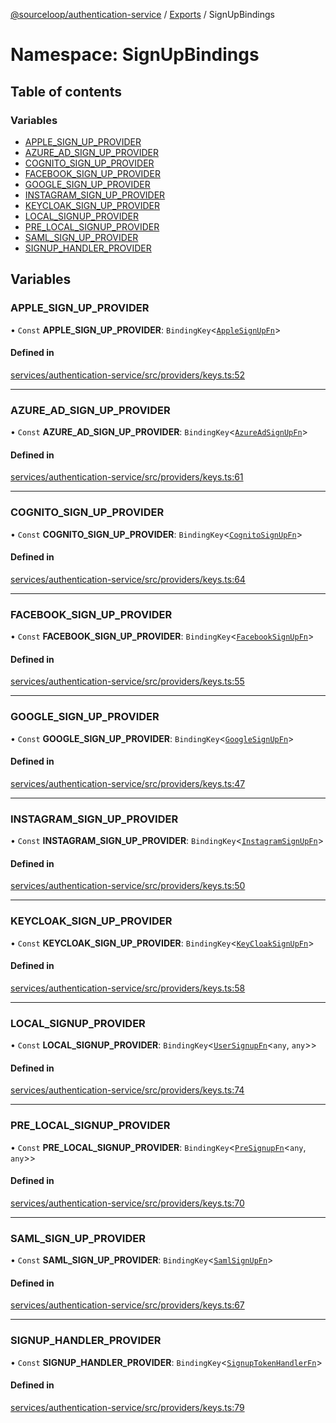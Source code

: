 [@sourceloop/authentication-service](../README.md) / [Exports](../modules.md) / SignUpBindings

# Namespace: SignUpBindings

## Table of contents

### Variables

- [APPLE\_SIGN\_UP\_PROVIDER](SignUpBindings.md#apple_sign_up_provider)
- [AZURE\_AD\_SIGN\_UP\_PROVIDER](SignUpBindings.md#azure_ad_sign_up_provider)
- [COGNITO\_SIGN\_UP\_PROVIDER](SignUpBindings.md#cognito_sign_up_provider)
- [FACEBOOK\_SIGN\_UP\_PROVIDER](SignUpBindings.md#facebook_sign_up_provider)
- [GOOGLE\_SIGN\_UP\_PROVIDER](SignUpBindings.md#google_sign_up_provider)
- [INSTAGRAM\_SIGN\_UP\_PROVIDER](SignUpBindings.md#instagram_sign_up_provider)
- [KEYCLOAK\_SIGN\_UP\_PROVIDER](SignUpBindings.md#keycloak_sign_up_provider)
- [LOCAL\_SIGNUP\_PROVIDER](SignUpBindings.md#local_signup_provider)
- [PRE\_LOCAL\_SIGNUP\_PROVIDER](SignUpBindings.md#pre_local_signup_provider)
- [SAML\_SIGN\_UP\_PROVIDER](SignUpBindings.md#saml_sign_up_provider)
- [SIGNUP\_HANDLER\_PROVIDER](SignUpBindings.md#signup_handler_provider)

## Variables

### APPLE\_SIGN\_UP\_PROVIDER

• `Const` **APPLE\_SIGN\_UP\_PROVIDER**: `BindingKey`<[`AppleSignUpFn`](../modules.md#applesignupfn)\>

#### Defined in

[services/authentication-service/src/providers/keys.ts:52](https://github.com/sourcefuse/loopback4-microservice-catalog/blob/d35fdb3f0/services/authentication-service/src/providers/keys.ts#L52)

___

### AZURE\_AD\_SIGN\_UP\_PROVIDER

• `Const` **AZURE\_AD\_SIGN\_UP\_PROVIDER**: `BindingKey`<[`AzureAdSignUpFn`](../modules.md#azureadsignupfn)\>

#### Defined in

[services/authentication-service/src/providers/keys.ts:61](https://github.com/sourcefuse/loopback4-microservice-catalog/blob/d35fdb3f0/services/authentication-service/src/providers/keys.ts#L61)

___

### COGNITO\_SIGN\_UP\_PROVIDER

• `Const` **COGNITO\_SIGN\_UP\_PROVIDER**: `BindingKey`<[`CognitoSignUpFn`](../modules.md#cognitosignupfn)\>

#### Defined in

[services/authentication-service/src/providers/keys.ts:64](https://github.com/sourcefuse/loopback4-microservice-catalog/blob/d35fdb3f0/services/authentication-service/src/providers/keys.ts#L64)

___

### FACEBOOK\_SIGN\_UP\_PROVIDER

• `Const` **FACEBOOK\_SIGN\_UP\_PROVIDER**: `BindingKey`<[`FacebookSignUpFn`](../modules.md#facebooksignupfn)\>

#### Defined in

[services/authentication-service/src/providers/keys.ts:55](https://github.com/sourcefuse/loopback4-microservice-catalog/blob/d35fdb3f0/services/authentication-service/src/providers/keys.ts#L55)

___

### GOOGLE\_SIGN\_UP\_PROVIDER

• `Const` **GOOGLE\_SIGN\_UP\_PROVIDER**: `BindingKey`<[`GoogleSignUpFn`](../modules.md#googlesignupfn)\>

#### Defined in

[services/authentication-service/src/providers/keys.ts:47](https://github.com/sourcefuse/loopback4-microservice-catalog/blob/d35fdb3f0/services/authentication-service/src/providers/keys.ts#L47)

___

### INSTAGRAM\_SIGN\_UP\_PROVIDER

• `Const` **INSTAGRAM\_SIGN\_UP\_PROVIDER**: `BindingKey`<[`InstagramSignUpFn`](../modules.md#instagramsignupfn)\>

#### Defined in

[services/authentication-service/src/providers/keys.ts:50](https://github.com/sourcefuse/loopback4-microservice-catalog/blob/d35fdb3f0/services/authentication-service/src/providers/keys.ts#L50)

___

### KEYCLOAK\_SIGN\_UP\_PROVIDER

• `Const` **KEYCLOAK\_SIGN\_UP\_PROVIDER**: `BindingKey`<[`KeyCloakSignUpFn`](../modules.md#keycloaksignupfn)\>

#### Defined in

[services/authentication-service/src/providers/keys.ts:58](https://github.com/sourcefuse/loopback4-microservice-catalog/blob/d35fdb3f0/services/authentication-service/src/providers/keys.ts#L58)

___

### LOCAL\_SIGNUP\_PROVIDER

• `Const` **LOCAL\_SIGNUP\_PROVIDER**: `BindingKey`<[`UserSignupFn`](../modules.md#usersignupfn)<`any`, `any`\>\>

#### Defined in

[services/authentication-service/src/providers/keys.ts:74](https://github.com/sourcefuse/loopback4-microservice-catalog/blob/d35fdb3f0/services/authentication-service/src/providers/keys.ts#L74)

___

### PRE\_LOCAL\_SIGNUP\_PROVIDER

• `Const` **PRE\_LOCAL\_SIGNUP\_PROVIDER**: `BindingKey`<[`PreSignupFn`](../modules.md#presignupfn)<`any`, `any`\>\>

#### Defined in

[services/authentication-service/src/providers/keys.ts:70](https://github.com/sourcefuse/loopback4-microservice-catalog/blob/d35fdb3f0/services/authentication-service/src/providers/keys.ts#L70)

___

### SAML\_SIGN\_UP\_PROVIDER

• `Const` **SAML\_SIGN\_UP\_PROVIDER**: `BindingKey`<[`SamlSignUpFn`](../modules.md#samlsignupfn)\>

#### Defined in

[services/authentication-service/src/providers/keys.ts:67](https://github.com/sourcefuse/loopback4-microservice-catalog/blob/d35fdb3f0/services/authentication-service/src/providers/keys.ts#L67)

___

### SIGNUP\_HANDLER\_PROVIDER

• `Const` **SIGNUP\_HANDLER\_PROVIDER**: `BindingKey`<[`SignupTokenHandlerFn`](../modules.md#signuptokenhandlerfn)\>

#### Defined in

[services/authentication-service/src/providers/keys.ts:79](https://github.com/sourcefuse/loopback4-microservice-catalog/blob/d35fdb3f0/services/authentication-service/src/providers/keys.ts#L79)
